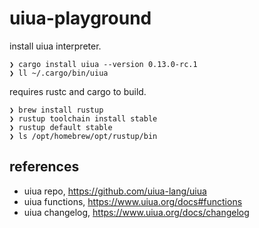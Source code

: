 # uiua-playground

install uiua interpreter.

```shell
❯ cargo install uiua --version 0.13.0-rc.1
❯ ll ~/.cargo/bin/uiua
```

requires rustc and cargo to build.

```shell
❯ brew install rustup
❯ rustup toolchain install stable
❯ rustup default stable
❯ ls /opt/homebrew/opt/rustup/bin
```

## references

- uiua repo, https://github.com/uiua-lang/uiua
- uiua functions, https://www.uiua.org/docs#functions
- uiua changelog, https://www.uiua.org/docs/changelog
